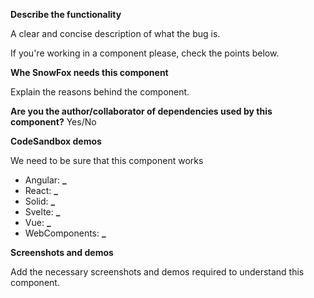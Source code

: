 **Describe the functionality**

A clear and concise description of what the bug is.

If you're working in a component please, check the points below.

**Whe SnowFox needs this component**

Explain the reasons behind the component.

**Are you the author/collaborator of dependencies used by this component?**
Yes/No

**CodeSandbox demos**

We need to be sure that this component works

- Angular: **\_**
- React: **\_**
- Solid: **\_**
- Svelte: **\_**
- Vue: **\_**
- WebComponents: **\_**

**Screenshots and demos**

Add the necessary screenshots and demos required to understand this component.
